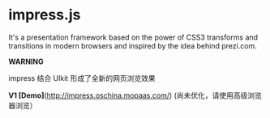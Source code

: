 impress.js
============

It's a presentation framework based on the power of CSS3 transforms and 
transitions in modern browsers and inspired by the idea behind prezi.com.

**WARNING**

impress 结合 UIkit 形成了全新的网页浏览效果

**V1 [Demo]**(http://impress.oschina.mopaas.com/)
(尚未优化，请使用高级浏览器浏览）
